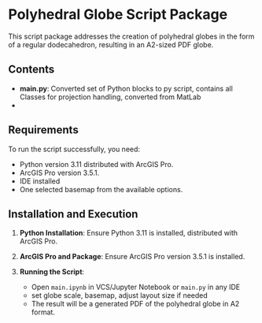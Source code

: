 # Polyhedral Globe Script Package

This script package addresses the creation of polyhedral globes in the form of a regular dodecahedron, resulting in an A2-sized PDF globe.

## Contents
- **main.py**: Converted set of Python blocks to py script, contains all Classes for projection handling, converted from MatLab
- 
## Requirements
To run the script successfully, you need:

- Python version 3.11 distributed with ArcGIS Pro.
- ArcGIS Pro version 3.5.1.
- IDE installed
- One selected basemap from the available options.

## Installation and Execution
1. **Python Installation**: Ensure Python 3.11 is installed, distributed with ArcGIS Pro.
   
2. **ArcGIS Pro and Package**: Ensure ArcGIS Pro version 3.5.1 is installed.
   
3. **Running the Script**:
   - Open `main.ipynb` in VCS/Jupyter Notebook or `main.py` in any IDE
   - set globe scale, basemap, adjust layout size if needed
   - The result will be a generated PDF of the polyhedral globe in A2 format.



